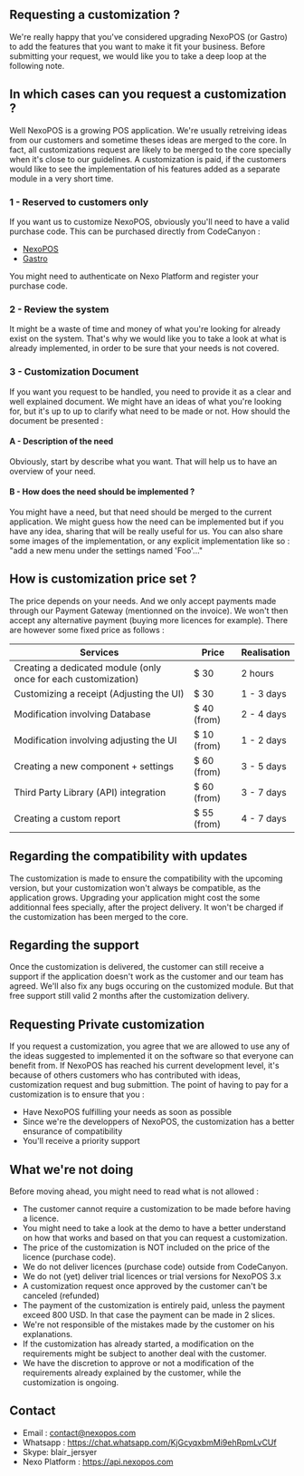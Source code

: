 ## Requesting a customization ?
We're really happy that you've considered upgrading NexoPOS (or Gastro) to add the features 
that you want to make it fit your business. Before submitting your request, we would like you to take a deep
loop at the following note. 

## In which cases can you request a customization ?
Well NexoPOS is a growing POS application. We're usually retreiving ideas from our customers and sometime theses ideas are merged to the core. In fact, all customizations request are likely to be merged to the core specially when it's close to our guidelines. 
A customization is paid, if the customers would like to see the implementation of his features added as a separate module in a very short time.

### 1 - Reserved to customers only
If you want us to customize NexoPOS, obviously you'll need to have a valid purchase code. This can be purchased
directly from CodeCanyon :

- [NexoPOS](https://codecanyon.net/item/nexopos-extendable-php-point-of-sale/16195010)
- [Gastro](https://codecanyon.net/item/gastro-restaurant-extension-for-nexopos/20242963)

You might need to authenticate on Nexo Platform and register your purchase code.

### 2 - Review the system
It might be a waste of time and money of what you're looking for already exist on the system. That's why we would like 
you to take a look at what is already implemented, in order to be sure that your needs is not covered.

### 3 - Customization Document
If you want you request to be handled, you need to provide it as a clear and well explained document. We might have an 
ideas of what you're looking for, but it's up to up to clarify what need to be made or not. How should the document be presented : 

#### A - Description of the need
Obviously, start by describe what you want. That will help us to have an overview of your need.

#### B - How does the need should be implemented ?
You might have a need, but that need should be merged to the current application. We might guess how the need can be implemented
but if you have any idea, sharing that will be really useful for us. You can also share some images of the implementation, or any 
explicit implementation like so : "add a new menu under the settings named 'Foo'..."

## How is customization price set ?
The price depends on your needs. And we only accept payments made through our Payment Gateway (mentionned on the invoice). We won't then accept any alternative payment (buying more licences for example). There are however some fixed price as follows : 

| Services                                                       | Price       | Realisation | 
| -------------------------------------------------------------- | ----------- |-------------|
| Creating a dedicated module (only once for each customization) | $ 30        | 2 hours     |
| Customizing a receipt (Adjusting the UI)                       | $ 30        | 1 - 3 days  |
| Modification involving Database                                | $ 40 (from) | 2 - 4 days  |
| Modification involving adjusting the UI                        | $ 10 (from) | 1 - 2 days  |
| Creating a new component + settings                            | $ 60 (from) | 3 - 5 days  |
| Third Party Library (API) integration                          | $ 60 (from) | 3 - 7 days  |
| Creating a custom report                                       | $ 55 (from) | 4 - 7 days  |

## Regarding the compatibility with updates
The customization is made to ensure the compatibility with the upcoming version, but your customization won't always be compatible, 
as the application grows. Upgrading your application might cost the some additionnal fees specially, after the project delivery. It won't be charged if the customization has been merged to the core.

## Regarding the support
Once the customization is delivered, the customer can still receive a support if the application doesn't work as the customer and our
team has agreed. We'll also fix any bugs occuring on the customized module. But that free support still valid 2 months after the customization delivery.

## Requesting Private customization
If you request a customization, you agree that we are allowed to use any of the ideas suggested to implemented it on the software so that everyone can benefit from. If NexoPOS has reached his current development level, it's because of others customers who has contributed with ideas, customization request and bug submittion. The point of having to pay for a customization is to ensure that you :

- Have NexoPOS fulfilling your needs as soon as possible
- Since we're the developpers of NexoPOS, the customization has a better ensurance of compatibility
- You'll receive a priority support

## What we're not doing
Before moving ahead, you might need to read what is not allowed : 

- The customer cannot require a customization to be made before having a licence. 
- You might need to take a look at the demo to have a better understand on how that works and based on that you can request a customization. 
- The price of the customization is NOT included on the price of the licence (purchase code). 
- We do not deliver licences (purchase code) outside from CodeCanyon. 
- We do not (yet) deliver trial licences or trial versions for NexoPOS 3.x
- A customization request once approved by the customer can't be canceled (refunded)
- The payment of the customization is entirely paid, unless the payment exceed 800 USD. In that case the payment can be made in 2 slices.
- We're not responsible of the mistakes made by the customer on his explanations. 
- If the customization has already started, a modification on the requirements might be subject to another deal with the customer. 
- We have the discretion to approve or not a modification of the requirements already explained by the customer, while the customization is ongoing.

## Contact
- Email : contact@nexopos.com
- Whatsapp : https://chat.whatsapp.com/KjGcyqxbmMi9ehRpmLvCUf
- Skype: blair_jersyer
- Nexo Platform : https://api.nexopos.com
